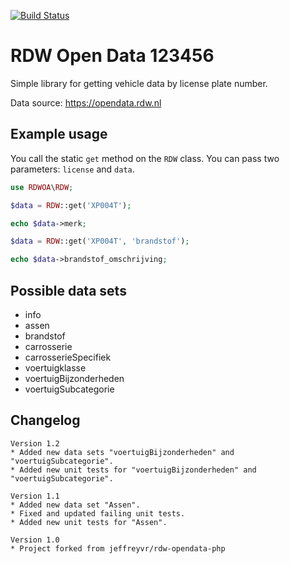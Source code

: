 [![Build Status](https://travis-ci.org/automex/rdw-opendata-php.svg?branch=master)](https://travis-ci.org/automex/rdw-opendata-php)

# RDW Open Data 123456

Simple library for getting vehicle data by license plate number.

Data source: https://opendata.rdw.nl

<!--## Installation

`composer require automex/rdw-opendata-php:^1.1`-->

## Example usage

You call the static `get` method on the `RDW` class. You can pass two parameters: `license` and `data`.

```php
use RDWOA\RDW;

$data = RDW::get('XP004T');

echo $data->merk;
```

```php
$data = RDW::get('XP004T', 'brandstof');

echo $data->brandstof_omschrijving;
```

## Possible data sets

* info
* assen
* brandstof
* carrosserie
* carrosserieSpecifiek
* voertuigklasse
* voertuigBijzonderheden
* voertuigSubcategorie

## Changelog
```
Version 1.2
* Added new data sets "voertuigBijzonderheden" and "voertuigSubcategorie".
* Added new unit tests for "voertuigBijzonderheden" and "voertuigSubcategorie".

Version 1.1
* Added new data set "Assen".
* Fixed and updated failing unit tests.
* Added new unit tests for "Assen".

Version 1.0
* Project forked from jeffreyvr/rdw-opendata-php
```
